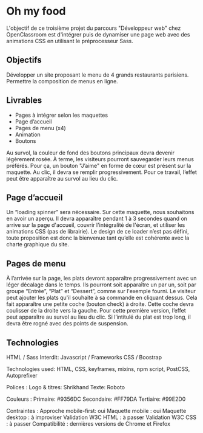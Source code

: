 # Oh my food

L'objectif de ce troisième projet du parcours "Développeur web" chez OpenClassroom est d'intégrer puis de dynamiser une page web avec des animations CSS en utilisant le préprocesseur Sass.

## Objectifs

Développer un site proposant le menu de 4 grands restaurants parisiens.
Permettre la composition de menus en ligne.

## Livrables

- Pages à intégrer selon les maquettes
- Page d’accueil
- Pages de menu (x4)
- Animation
- Boutons

Au survol, la couleur de fond des boutons principaux devra devenir légèrement rosée.
À terme, les visiteurs pourront sauvegarder leurs menus préférés. Pour ça, un bouton "J’aime" en forme de cœur est présent sur la maquette. Au clic, il devra se remplir progressivement. Pour ce travail, l’effet peut être apparaître au survol au lieu du clic.

## Page d’accueil

Un “loading spinner” sera nécessaire. Sur cette maquette, nous souhaitons en avoir un aperçu. Il devra apparaître pendant 1 à 3 secondes quand on arrive sur la page d'accueil, couvrir l'intégralité de l'écran, et utiliser les animations CSS (pas de librairie). Le design de ce loader n’est pas défini, toute proposition est donc la bienvenue tant qu’elle est cohérente avec la charte graphique du site.

## Pages de menu

À l’arrivée sur la page, les plats devront apparaître progressivement avec un léger décalage dans le temps. Ils pourront soit apparaître un par un, soit par groupe “Entrée”, “Plat” et “Dessert”, comme sur l'exemple fourni.
Le visiteur peut ajouter les plats qu'il souhaite à sa commande en cliquant dessus. Cela fait apparaître une petite coche (bouton check) à droite. Cette coche devra coulisser de la droite vers la gauche. Pour cette première version, l’effet peut apparaître au survol au lieu du clic. Si l’intitulé du plat est trop long, il devra être rogné avec des points de suspension.

## Technologies

HTML / Sass
Interdit: Javascript / Frameworks CSS / Boostrap

Technologies used:
HTML, CSS, keyframes, mixins, npm script, PostCSS, Autoprefixer

Polices :
Logo & titres: Shrikhand
Texte: Roboto

Couleurs :
Primaire: #9356DC
Secondaire: #FF79DA
Tertiaire: #99E2D0

Contraintes :
Approche mobile-first: oui
Maquette mobile : oui
Maquette desktop : à improviser
Validation W3C HTML : à passer
Validation W3C CSS : à passer
Compatibilité : dernières versions de Chrome et Firefox



